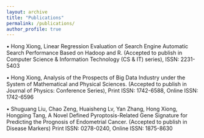 ```yaml
---
layout: archive
title: "Publications"
permalink: /publications/
author_profile: true
---
```


•	Hong Xiong, Linear Regression Evaluation of Search Engine Automatic Search Performance Based on Hadoop and R. (Accepted to publish in Computer Science & Information Technology (CS & IT) series), ISSN: 2231-5403

•	Hong Xiong, Analysis of the Prospects of Big Data Industry under the System of Mathematical and Physical Sciences. (Accepted to publish in Journal of Physics: Conference Series), Print ISSN: 1742-6588, Online ISSN: 1742-6596

•	Shuguang Liu, Chao Zeng, Huaisheng Lv, Yan Zhang, Hong Xiong, Hongping Tang, A Novel Defined Pyroptosis-Related Gene Signature for Predicting the Prognosis of Endometrial Cancer. (Accepted to publish in Disease Markers) Print ISSN: 0278-0240, Online ISSN: 1875-8630
